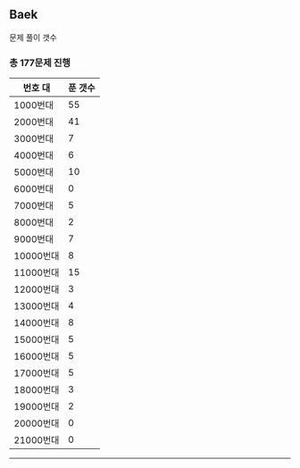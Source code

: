 ## Baek

문제 풀이 갯수

### 총 177문제 진행

번호 대 | 푼 갯수
--------- | -------
1000번대 | 55
2000번대 | 41
3000번대 | 7
4000번대 | 6
5000번대 | 10
6000번대 | 0
7000번대 | 5
8000번대 | 2
9000번대 | 7
10000번대 | 8
11000번대 | 15
12000번대 | 3
13000번대 | 4
14000번대 | 8
15000번대 | 5
16000번대 | 5
17000번대 | 5
18000번대 | 3
19000번대 | 2
20000번대 | 0
21000번대 | 0

---
